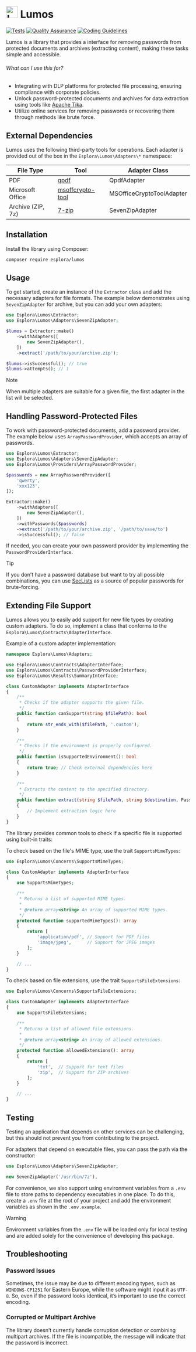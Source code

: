 # <img src=".github/logo.svg?sanitize=true" width="32" height="32" alt="Lumos"> Lumos

[![Tests](https://github.com/esplora/decompresso/actions/workflows/phpunit.yml/badge.svg)](https://github.com/esplora/decompresso/actions/workflows/phpunit.yml)
[![Quality Assurance](https://github.com/esplora/lumos/actions/workflows/quality.yml/badge.svg)](https://github.com/esplora/lumos/actions/workflows/quality.yml)
[![Coding Guidelines](https://github.com/esplora/lumos/actions/workflows/php-cs-fixer.yml/badge.svg)](https://github.com/esplora/lumos/actions/workflows/php-cs-fixer.yml)

Lumos is a library that provides a interface for removing passwords from protected documents and archives (extracting
content), making these tasks simple and accessible.


###### What can I use this for?

- Integrating with DLP platforms for protected file processing, ensuring compliance with corporate policies.
- Unlock password-protected documents and archives for data extraction using tools like [Apache Tika](https://tika.apache.org/).
- Utilize online services for removing passwords or recovering them through methods like brute force.

## External Dependencies

Lumos uses the following third-party tools for operations.
Each adapter is provided out of the box in the `Esplora\Lumos\Adapters\*` namespace:

| **File Type**     | **Tool**                                                         | **Adapter Class**         |
|-------------------|------------------------------------------------------------------|---------------------------|
| PDF               | [qpdf](https://github.com/qpdf/qpdf)                             | QpdfAdapter               |
| Microsoft Office  | [msoffcrypto-tool](https://github.com/nolze/msoffcrypto-tool)    | MSOfficeCryptoToolAdapter |
| Archive (ZIP, 7z) | [7-zip](https://www.7-zip.org/)                                  | SevenZipAdapter           |

## Installation

Install the library using Composer:

```bash
composer require esplora/lumos
```

## Usage

To get started, create an instance of the `Extractor` class and add the necessary adapters for file formats. The example
below demonstrates using `SevenZipAdapter` for archive, but you can add your own adapters:

```php
use Esplora\Lumos\Extractor;
use Esplora\Lumos\Adapters\SevenZipAdapter;

$lumos = Extractor::make()
    ->withAdapters([
        new SevenZipAdapter(),
    ])
    ->extract('/path/to/your/archive.zip');

$lumos->isSuccessful(); // true
$lumos->attempts(); // 1
```

> [!NOTE]
> When multiple adapters are suitable for a given file, the first adapter in the list will be selected.


## Handling Password-Protected Files

To work with password-protected documents, add a password provider. The example below uses `ArrayPasswordProvider`,
which accepts an array of passwords.

```php
use Esplora\Lumos\Extractor;
use Esplora\Lumos\Adapters\SevenZipAdapter;
use Esplora\Lumos\Providers\ArrayPasswordProvider;

$passwords = new ArrayPasswordProvider([
    'qwerty',
    'xxx123',
]);

Extractor::make()
    ->withAdapters([
        new SevenZipAdapter(),
    ])
    ->withPasswords($passwords)
    ->extract('/path/to/your/archive.zip', '/path/to/save/to')
    ->isSuccessful(); // false
```

If needed, you can create your own password provider by implementing the `PasswordProviderInterface`.

> [!TIP]
> If you don’t have a password database but want to try all possible combinations, you can
> use [SecLists](https://github.com/danielmiessler/SecLists/tree/master/Passwords) as a source of popular passwords for
> brute-forcing.


## Extending File Support

Lumos allows you to easily add support for new file types by creating custom adapters.
To do so, implement a class that conforms to the `Esplora\Lumos\Contracts\AdapterInterface`.

Example of a custom adapter implementation:

```php
namespace Esplora\Lumos\Adapters;

use Esplora\Lumos\Contracts\AdapterInterface;
use Esplora\Lumos\Contracts\PasswordProviderInterface;
use Esplora\Lumos\Results\SummaryInterface;

class CustomAdapter implements AdapterInterface
{
    /**
     * Checks if the adapter supports the given file.
     */
    public function canSupport(string $filePath): bool
    {
        return str_ends_with($filePath, '.custom');
    }

    /**
     * Checks if the environment is properly configured.
     */
    public function isSupportedEnvironment(): bool
    {
        return true; // Check external dependencies here
    }

    /**
     * Extracts the content to the specified directory.
     */
    public function extract(string $filePath, string $destination, PasswordProviderInterface $passwords): SummaryInterface
    {
        // Implement extraction logic here
    }
}
```

The library provides common tools to check if a specific file is supported using built-in traits:

To check based on the file's MIME type, use the trait `SupportsMimeTypes`:

```php
use Esplora\Lumos\Concerns\SupportsMimeTypes;

class CustomAdapter implements AdapterInterface
{
    use SupportsMimeTypes;

    /**
     * Returns a list of supported MIME types.
     *
     * @return array<string> An array of supported MIME types.
     */
    protected function supportedMimeTypes(): array
    {
        return [
            'application/pdf', // Support for PDF files
            'image/jpeg',      // Support for JPEG images
        ];
    }

    // ...
}
```

To check based on file extensions, use the trait `SupportsFileExtensions`:

```php
use Esplora\Lumos\Concerns\SupportsFileExtensions;

class CustomAdapter implements AdapterInterface
{
    use SupportsFileExtensions;

    /**
     * Returns a list of allowed file extensions.
     *
     * @return array<string> An array of allowed extensions.
     */
    protected function allowedExtensions(): array
    {
        return [
            'txt',  // Support for text files
            'zip',  // Support for ZIP archives
        ];
    }

    // ...
}
```


## Testing

Testing an application that depends on other services can be challenging, but this should not prevent you from
contributing to the project.

For adapters that depend on executable files, you can pass the path via the constructor:

```php
use Esplora\Lumos\Adapters\SevenZipAdapter;

new SevenZipAdapter('/usr/bin/7z'),
```

For convenience, we also support using environment variables from a `.env` file to store paths to dependency executables
in one place. To do this, create a `.env` file at the root of your project and add the environment variables as shown in
the `.env.example`.

> [!WARNING]  
> Environment variables from the `.env` file will be loaded only for local testing and are added solely for the
> convenience of developing this package.


## Troubleshooting

### Password Issues

Sometimes, the issue may be due to different encoding types, such as `WINDOWS-CP1251` for Eastern Europe, while the software might input it as `UTF-8`. 
So, even if the password looks identical, it’s important to use the correct encoding.

### Corrupted or Multipart Archive

The library doesn’t currently handle corruption detection or combining multipart archives. 
If the file is incompatible, the message will indicate that the password is incorrect.
